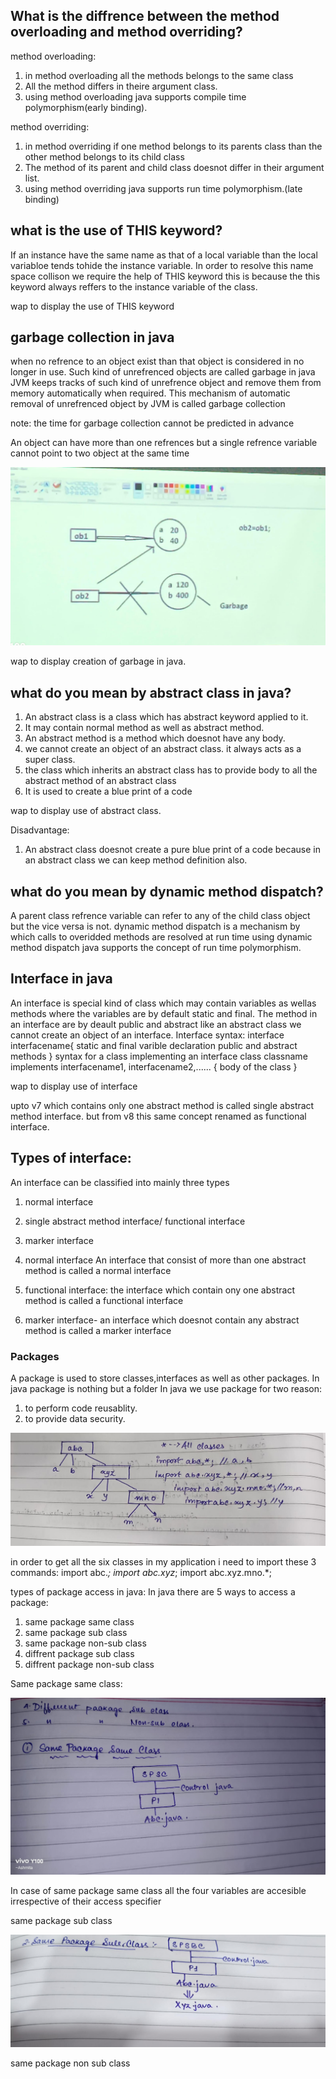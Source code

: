 ## What is the diffrence between the method overloading and method overriding?
method overloading:
1. in method overloading all the methods belongs to the same class
2. All the method differs in theire argument class.
3. using method overloading java supports compile time polymorphism(early binding).

method overriding:
1. in method overriding if one method belongs to its parents class than the other method belongs to its child class
2. The method of its parent and child class doesnot differ in their argument list.
3. using method overriding java supports run time polymorphism.(late binding)


## what is the use of THIS keyword?
If an instance have the same name as that of a local variable than the local variabloe tends tohide the instance variable.
In order to resolve this name space collison we require the help of THIS keyword this is because the this keyword always reffers to the instance variable of the class.


wap to display the use of THIS keyword


## garbage collection in java
when no refrence to an object exist than that object is considered in no longer in use. Such kind of unrefrenced objects are called garbage in java
JVM keeps tracks of such kind of unrefrence object and remove them from memory automatically when required. This mechanism of automatic removal of unrefrenced object by JVM is called garbage collection

note: the time for garbage collection cannot be predicted in advance

An object can have more than one refrences  but a single refrence variable cannot point to two object at the same time



![alt text](<WhatsApp Image 2025-04-18 at 10.58.48_a78bf531.jpg>)







wap to display creation of garbage in java.


## what do you mean by abstract class in java?
1. An abstract class is a class which has abstract keyword applied to it.
2. It may contain normal method as well as abstract method. 
3. An abstract method is a method which doesnot have any body.
4. we cannot create an object of an abstract class. it always acts as a super class.
5. the class which inherits an abstract class has to provide body to all the abstract method of an abstract class
6. It is used to create a blue print of a code

wap to display use of abstract class.



Disadvantage: 
1. An abstract class doesnot create a pure blue print of a code because in an abstract class we can keep method definition also.

## what do you mean by dynamic method dispatch?
A parent class refrence variable can refer to any of the child class object but the vice versa is not.
dynamic method dispatch is a mechanism by which calls to overidded methods are resolved at run time using dynamic method  dispatch java supports the concept of run time polymorphism.

## Interface in java
An interface is special kind of class which may contain variables as wellas methods where the variables are by default static and final.
The method in an interface are by deault public and abstract like an abstract class we cannot create an object of an interface.
Interface syntax:
        interface interfacename{
            static and final varible declaration
            public and abstract methods 
        }
        syntax for a class implementing an interface
        class classname implements interfacename1, interfacename2,......
        {
            body of the class
        }

wap to display use of interface


upto v7 which contains only one abstract method is called single abstract method interface. but from v8 this same concept renamed as functional interface.


## Types of interface:
An interface can be classified into mainly three types 
1. normal interface
2. single abstract method interface/ functional interface
3. marker interface

1. normal interface
An interface that consist of more than one abstract method is called a normal interface

2. functional interface:
the interface which contain ony one abstract method is called a functional interface
3. marker interface- an interface which doesnot contain any abstract method is called a marker interface

### Packages

A package is used to store classes,interfaces as well as other packages. In java package is nothing but a folder
In java we use package for two reason:
1. to perform code reusablity.
2. to provide data security.


![alt text](<WhatsApp Image 2025-04-18 at 14.53.09_d5acc30a.jpg>)



in order to get all the six classes in my application i need to import these 3 commands:
import abc.*;
import abc.xyz*;
import abc.xyz.mno.*;

types of package access in java:
In java there are 5 ways to access a package:
1. same package same class
2. same package sub class
3. same package non-sub class
4. diffrent package sub class
5. diffrent package non-sub class





Same package same class:

![alt text](<WhatsApp Image 2025-04-18 at 15.08.37_5eb64f2a.jpg>)

In case of same package same class all the four variables are accesible irrespective of their access specifier




same package sub class



![alt text](<WhatsApp Image 2025-04-18 at 15.46.05_66a1d413.jpg>)



same package non sub class


